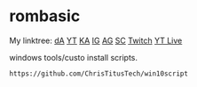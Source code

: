 # rombasic
My linktree:
[dA](https://www.deviantart.com/arleenconroy)
[YT](https://www.youtube.com/channel/UCeADT00Qq2Trvdd2MLlQY6A)
[KA](https://krita-artists.org/u/arleen_lasleur)
[IG](https://instagram.com/arleenlasleur)
[AG](https://community.alexgyver.ru/threads/ultrazvukovoj-komandnyj-interfejs-dlja-pk.6067/)
[SC](https://soundcloud.com/arleenlasleur)
[Twitch](https://www.twitch.tv/arleenlasleur)
[YT Live](https://www.youtube.com/channel/UCUtkG45t9PhifJjnzuKnLCg)
  
windows tools/custo install scripts.  
  
`https://github.com/ChrisTitusTech/win10script`
